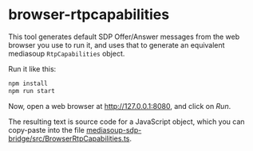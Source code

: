 # browser-rtpcapabilities

This tool generates default SDP Offer/Answer messages from the web browser you use to run it, and uses that to generate an equivalent mediasoup `RtpCapabilities` object.

Run it like this:

```sh
npm install
npm run start
```

Now, open a web browser at http://127.0.0.1:8080, and click on *Run*.

The resulting text is source code for a JavaScript object, which you can copy-paste into the file [mediasoup-sdp-bridge/src/BrowserRtpCapabilities.ts](../../src/BrowserRtpCapabilities.ts).
